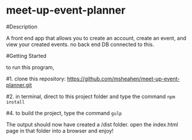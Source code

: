 # meet-up-event-planner

#Description

A front end app that allows you to create an account, create an event, and view your created events. no back end DB connected to this. 

#Getting Started

to run this program,

#1. clone this repository: https://github.com/msheahen/meet-up-event-planner.git

#2. in terminal, direct to this project folder and type the command
    ```npm install```

#4. to build the project, type the command
    ```gulp```
	
The output should now have created a /dist folder.  open the index.html page in that folder into a browser and enjoy!
